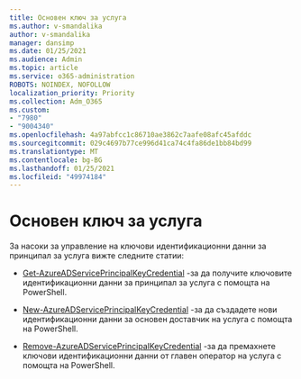 ```yaml
---
title: Основен ключ за услуга
ms.author: v-smandalika
author: v-smandalika
manager: dansimp
ms.date: 01/25/2021
ms.audience: Admin
ms.topic: article
ms.service: o365-administration
ROBOTS: NOINDEX, NOFOLLOW
localization_priority: Priority
ms.collection: Adm_O365
ms.custom:
- "7980"
- "9004340"
ms.openlocfilehash: 4a97abfcc1c86710ae3862c7aafe08afc45afddc
ms.sourcegitcommit: 029c4697b77ce996d41ca74c4fa86de1bb84bd99
ms.translationtype: MT
ms.contentlocale: bg-BG
ms.lasthandoff: 01/25/2021
ms.locfileid: "49974184"
---
```

# <a name="service-principal-key"></a>Основен ключ за услуга

За насоки за управление на ключови идентификационни данни за принципал за услуга вижте следните статии:

- [Get-AzureADServicePrincipalKeyCredential](https://docs.microsoft.com/powershell/module/azuread/get-azureadserviceprincipalkeycredential) -за да получите ключовите идентификационни данни за принципал за услуга с помощта на PowerShell.

- [New-AzureADServicePrincipalKeyCredential](https://docs.microsoft.com/powershell/module/azuread/new-azureadserviceprincipalkeycredential) -за да създадете нови идентификационни данни за основен доставчик на услуга с помощта на PowerShell.

- [Remove-AzureADServicePrincipalKeyCredential](https://docs.microsoft.com/powershell/module/azuread/remove-azureadserviceprincipalkeycredential) -за да премахнете ключови идентификационни данни от главен оператор на услуга с помощта на PowerShell.

